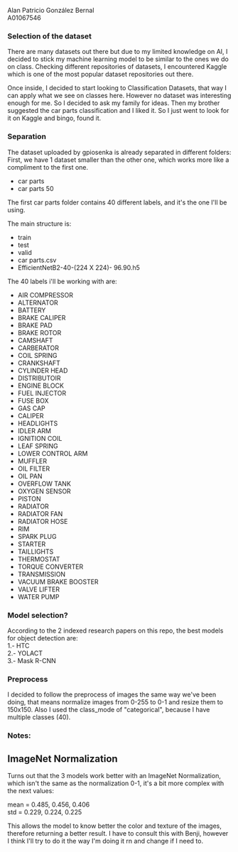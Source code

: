 Alan Patricio González Bernal
<br/>A01067546

### Selection of the dataset
There are many datasets out there but due to my limited knowledge on
AI, I decided to stick my machine learning model to be similar to the ones
we do on class. Checking different repositories of datasets, I encountered
Kaggle which is one of the most popular dataset repositories out there. 

Once inside, I decided to start looking to Classification Datasets, that way
I can apply what we see on classes here. However no dataset was interesting
enough for me. So I decided to ask my family for ideas. Then my brother
suggested the car parts classification and I liked it. So I just went to look
for it on Kaggle and bingo, found it.

### Separation
The dataset uploaded by gpiosenka is already separated in different folders:
First, we have 1 dataset smaller than the other one, which works more like a 
compliment to the first one.
- car parts
- car parts 50

The first car parts folder contains 40 different labels, and it's the one
I'll be using.

The main structure is:
- train
- test
- valid
- car parts.csv
- EfficientNetB2-40-(224 X 224)- 96.90.h5

The 40 labels i'll be working with are:
- AIR COMPRESSOR
- ALTERNATOR
- BATTERY
- BRAKE CALIPER
- BRAKE PAD
- BRAKE ROTOR
- CAMSHAFT
- CARBERATOR
- COIL SPRING
- CRANKSHAFT
- CYLINDER HEAD
- DISTRIBUTOIR
- ENGINE BLOCK
- FUEL INJECTOR
- FUSE BOX
- GAS CAP
- CALIPER
- HEADLIGHTS
- IDLER ARM
- IGNITION COIL
- LEAF SPRING
- LOWER CONTROL ARM
- MUFFLER
- OIL FILTER
- OIL PAN
- OVERFLOW TANK
- OXYGEN SENSOR
- PISTON
- RADIATOR
- RADIATOR FAN
- RADIATOR HOSE
- RIM
- SPARK PLUG
- STARTER
- TAILLIGHTS
- THERMOSTAT
- TORQUE CONVERTER
- TRANSMISSION
- VACUUM BRAKE BOOSTER
- VALVE LIFTER
- WATER PUMP

### Model selection?
According to the 2 indexed research papers on this repo, the best models for
object detection are:
<br/>1.- HTC
<br/>2.- YOLACT
<br/>3.- Mask R-CNN

### Preprocess
I decided to follow the preprocess of images the same way we've been doing,
that means normalize images from 0-255 to 0-1 and resize them to 150x150.
Also I used the class_mode of "categorical", because I have multiple classes
(40).


### Notes:
## ImageNet Normalization
Turns out that the 3 models work better with an ImageNet Normalization,
which isn't the same as the normalization 0-1, it's a bit more complex with
the next values:

mean = 0.485, 0.456, 0.406
 <br/> std = 0.229, 0.224, 0.225

This allows the model to know better the color and texture of the images,
therefore returning a better result. I have to consult this with Benji,
however I think I'll try to do it the way I'm doing it rn and change if
I need to.
